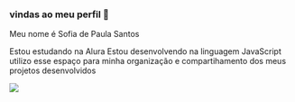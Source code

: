 ### vindas ao meu perfil 💙

Meu nome é Sofia de Paula Santos

Estou estudando na Alura
Estou desenvolvendo na linguagem JavaScript
utilizo esse espaço para minha organização e compartihamento dos meus projetos desenvolvidos


![](https://media.tenor.com/5EtslEQAfV8AAAAM/rihanna-fenty.gif)
